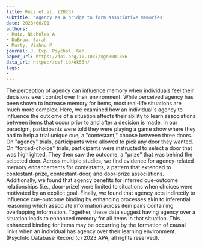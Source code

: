 ```yaml
---
title: Ruiz et al. (2023)
subtitle: 'Agency as a bridge to form associative memories'
date: 2023/06/01
authors:
- Ruiz, Nicholas A
- DuBrow, Sarah
- Murty, Vishnu P
journal: J. Exp. Psychol. Gen.
paper_url: https://doi.org/10.1037/xge0001356
data_url: https://osf.io/ek53n/
tags:
- 
---
```


The perception of agency can influence memory when individuals feel their decisions exert control over their environment. While perceived agency has been shown to increase memory for items, most real-life situations are much more complex. Here, we examined how an individual's agency to influence the outcome of a situation affects their ability to learn associations between items that occur prior to and after a decision is made. In our paradigm, participants were told they were playing a game show where they had to help a trial unique cue, a "contestant," choose between three doors. On "agency" trials, participants were allowed to pick any door they wanted. On "forced-choice" trials, participants were instructed to select a door that was highlighted. They then saw the outcome, a "prize" that was behind the selected door. Across multiple studies, we find evidence for agency-related memory enhancements for contestants, a pattern that extended to contestant-prize, contestant-door, and door-prize associations. Additionally, we found that agency benefits for inferred cue-outcome relationships (i.e., door-prize) were limited to situations when choices were motivated by an explicit goal. Finally, we found that agency acts indirectly to influence cue-outcome binding by enhancing processes akin to inferential reasoning which associate information across item pairs containing overlapping information. Together, these data suggest having agency over a situation leads to enhanced memory for all items in that situation. This enhanced binding for items may be occurring by the formation of causal links when an individual has agency over their learning environment. (PsycInfo Database Record (c) 2023 APA, all rights reserved).
